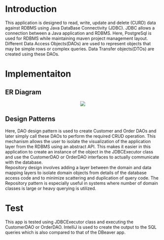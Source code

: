 # Introduction
This application is designed to read, write, update and delete (CURD) data against RDBMS using Java DataBase Connectivity
(JDBC). JDBC allows a connection between a Java application and RDBMS. Here, PostgreSql is used for RDBMS while maintaining
maven project management layout. Different Data Access Objects(DAOs) are used to represent objects that may be 
simple rows or complex queries. Data Transfer objects(DTOs) are created using these DAOs.

# Implementaiton
## ER Diagram
<p align="center">
	<img src="https://github.com/jarviscanada/jarvis_data_eng_ShambhabiPoudyal/blob/develop/core_java/assets/hplussport_ER_diagram.png">
</p>


## Design Patterns
Here, DAO design pattern is used to create Customer and Order DAOs and later simply call these DAOs to perform 
the required CRUD operation. This mechanism allows the user to isolate the visualization of the application layer
from the RDBMS using an abstract API. This makes it easier in this application to create an instance of the 
object in the JDBCExecutor class and use the CustomerDAO or OrderDAO interfaces to actually communicate with the database.
</br>
Repository design involves adding a layer between the domain and data mapping layers to isolate domain objects from 
details of the database access code and to minimize scattering and duplication of query code. 
The Repository pattern is 
especially useful in systems where number of domain classes is large or heavy querying is utilized.

# Test
This app is tested using JDBCExecutor class and executing the CustomerDAO or OrderDAO. IntelliJ is used 
to create the output to the SQL queries which is also compared to that of the DBeaver app.
